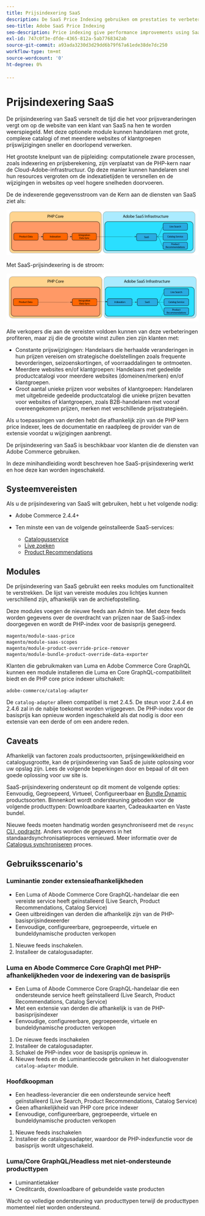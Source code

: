 ```yaml
---
title: Prijsindexering SaaS
description: De SaaS Price Indexing gebruiken om prestaties te verbeteren
seo-title: Adobe SaaS Price Indexing
seo-description: Price indexing give performance improvements using SaaS infrastructure
exl-id: 747c0f3e-dfde-4365-812a-5ab7768342ab
source-git-commit: a93ada3230d3d29dd6b79f67a61ede38de7dc250
workflow-type: tm+mt
source-wordcount: '0'
ht-degree: 0%

---
```


# Prijsindexering SaaS

De prijsindexering van SaaS versnelt de tijd die het voor prijsveranderingen vergt om op de website van een klant van SaaS na hen te worden weerspiegeld. Met deze optionele module kunnen handelaren met grote, complexe catalogi of met meerdere websites of klantgroepen prijswijzigingen sneller en doorlopend verwerken.

Het grootste knelpunt van de pijpleiding: computationele zware processen, zoals indexering en prijsberekening, zijn verplaatst van de PHP-kern naar de Cloud-Adobe-infrastructuur. Op deze manier kunnen handelaren snel hun resources vergroten om de indexatietijden te versnellen en de wijzigingen in websites op veel hogere snelheden doorvoeren.

De de indexerende gegevensstroom van de Kern aan de diensten van SaaS ziet als:

![Standaardgegevensstroom](assets/old_way.png)

Met SaaS-prijsindexering is de stroom:

![Prijsindexeringsgegevensstroom SaaS](assets/new_way.png)

Alle verkopers die aan de vereisten voldoen kunnen van deze verbeteringen profiteren, maar zij die de grootste winst zullen zien zijn klanten met:

* Constante prijswijzigingen: Handelaars die herhaalde veranderingen in hun prijzen vereisen om strategische doelstellingen zoals frequente bevorderingen, seizoenskortingen, of voorraaddalingen te ontmoeten.
* Meerdere websites en/of klantgroepen: Handelaars met gedeelde productcatalogi voor meerdere websites (domeinen/merken) en/of klantgroepen.
* Groot aantal unieke prijzen voor websites of klantgroepen: Handelaren met uitgebreide gedeelde productcatalogi die unieke prijzen bevatten voor websites of klantgroepen, zoals B2B-handelaren met vooraf overeengekomen prijzen, merken met verschillende prijsstrategieën.

Als u toepassingen van derden hebt die afhankelijk zijn van de PHP kern price indexer, lees de documentatie en raadpleeg de provider van de extensie voordat u wijzigingen aanbrengt.

De prijsindexering van SaaS is beschikbaar voor klanten die de diensten van Adobe Commerce gebruiken.

In deze minihandleiding wordt beschreven hoe SaaS-prijsindexering werkt en hoe deze kan worden ingeschakeld.

## Systeemvereisten

Als u de prijsindexering van SaaS wilt gebruiken, hebt u het volgende nodig:

* Adobe Commerce 2.4.4+
* Ten minste een van de volgende geïnstalleerde SaaS-services:

   * [Catalogusservice](../catalog-service/overview.md)
   * [Live zoeken](../live-search/guide-overview.md)
   * [Product Recommendations](../product-recommendations/guide-overview.md)

## Modules

De prijsindexering van SaaS gebruikt een reeks modules om functionaliteit te verstrekken. De lijst van vereiste modules zou lichtjes kunnen verschillend zijn, afhankelijk van de archiefopstelling.

Deze modules voegen de nieuwe feeds aan Admin toe. Met deze feeds worden gegevens over de overdracht van prijzen naar de SaaS-index doorgegeven en wordt de PHP-index voor de basisprijs genegeerd.

```
magento/module-saas-price
magento/module-saas-scopes
magento/module-product-override-price-remover
magento/module-bundle-product-override-data-exporter
```

Klanten die gebruikmaken van Luma en Adobe Commerce Core GraphQL kunnen een module installeren die Luma en Core GraphQL-compatibiliteit biedt en de PHP core price indexer uitschakelt:

```
adobe-commerce/catalog-adapter
```

De `catalog-adapter` alleen compatibel is met 2.4.5. De steun voor 2.4.4 en 2.4.6 zal in de nabije toekomst worden vrijgegeven.
De PHP-index voor de basisprijs kan opnieuw worden ingeschakeld als dat nodig is door een extensie van een derde of om een andere reden.

## Caveats

Afhankelijk van factoren zoals productsoorten, prijsingewikkeldheid en catalogusgrootte, kan de prijsindexering van SaaS de juiste oplossing voor uw opslag zijn. Lees de volgende beperkingen door en bepaal of dit een goede oplossing voor uw site is.

SaaS-prijsindexering ondersteunt op dit moment de volgende opties: Eenvoudig, Gegroepeerd, Virtueel, Configureerbaar en [Bundle Dynamic](https://experienceleague.adobe.com/docs/commerce-admin/catalog/products/types/product-create-bundle.html) productsoorten.
Binnenkort wordt ondersteuning geboden voor de volgende producttypen: Downloadbare kaarten, Cadeaukaarten en Vaste bundel.

Nieuwe feeds moeten handmatig worden gesynchroniseerd met de `resync` [CLI, opdracht](https://experienceleague.adobe.com/docs/commerce-merchant-services/user-guides/data-services/catalog-sync.html#resynccmdline). Anders worden de gegevens in het standaardsynchronisatieproces vernieuwd. Meer informatie over de [Catalogus synchroniseren](../landing/catalog-sync.md) proces.

## Gebruiksscenario&#39;s

### Luminantie zonder extensieafhankelijkheden

* Een Luma of Abode Commerce Core GraphQL-handelaar die een vereiste service heeft geïnstalleerd (Live Search, Product Recommendations, Catalog Service)
* Geen uitbreidingen van derden die afhankelijk zijn van de PHP-basisprijsindexeerder
* Eenvoudige, configureerbare, gegroepeerde, virtuele en bundeldynamische producten verkopen

1. Nieuwe feeds inschakelen.
1. Installeer de catalogusadapter.

### Luma en Abode Commerce Core GraphQl met PHP-afhankelijkheden voor de indexering van de basisprijs

* Een Luma of Abode Commerce Core GraphQL-handelaar die een ondersteunde service heeft geïnstalleerd (Live Search, Product Recommendations, Catalog Service)
* Met een extensie van derden die afhankelijk is van de PHP-basisprijsindexer
* Eenvoudige, configureerbare, gegroepeerde, virtuele en bundeldynamische producten verkopen

1. De nieuwe feeds inschakelen
1. Installeer de catalogusadapter.
1. Schakel de PHP-index voor de basisprijs opnieuw in.
1. Nieuwe feeds en de Luminantiecode gebruiken in het dialoogvenster `catalog-adapter` module.

### Hoofdkoopman

* Een headless-leverancier die een ondersteunde service heeft geïnstalleerd (Live Search, Product Recommendations, Catalog Service)
* Geen afhankelijkheid van PHP core price indexer
* Eenvoudige, configureerbare, gegroepeerde, virtuele en bundeldynamische producten verkopen

1. Nieuwe feeds inschakelen
1. Installeer de catalogusadapter, waardoor de PHP-indexfunctie voor de basisprijs wordt uitgeschakeld.

### Luma/Core GraphQL/Headless met niet-ondersteunde producttypen

* Luminantietakker
* Creditcards, downloadbare of gebundelde vaste producten

Wacht op volledige ondersteuning van producttypen terwijl de producttypen momenteel niet worden ondersteund.
